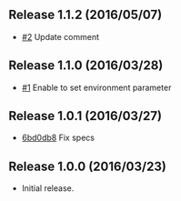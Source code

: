 Release 1.1.2 (2016/05/07)
---

- [#2](https://github.com/hfm/puppet-unicorn_systemd/pull/2) Update comment

Release 1.1.0 (2016/03/28)
---

- [#1](https://github.com/hfm/puppet-unicorn_systemd/pull/1) Enable to set environment parameter

Release 1.0.1 (2016/03/27)
---

- [6bd0db8](https://github.com/hfm/puppet-unicorn_systemd/commit/6bd0db8) Fix specs

Release 1.0.0 (2016/03/23)
---

- Initial release.
